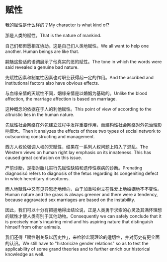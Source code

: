 # 赋性

<p><span class="chinese">我的赋性是什么样的？</span><span class="english">My character is what kind of?</span></p>

<p><span class="chinese">那是人类的赋性。</span><span class="english">That is the nature of mankind.</span></p>

<p><span class="chinese">自己们都但愿相互协助。这是自己们人类地赋性。</span><span class="english">We all want to help one another. Human beings are like that.</span></p>

<p><span class="chinese">嗣魅这些话的语调展示了他真实的恶的赋性。</span><span class="english">The tone in which the words were said revealed a genuine bad nature.</span></p>

<p><span class="chinese">先赋性因素和制度性因素也对职业获得起一定的作用。</span><span class="english">And the ascribed and institutional factors also have obvious effects.</span></p>

<p><span class="chinese">与血缘亲情的天赋性不同，姻缘亲情是以婚姻为基础的。</span><span class="english">Unlike the blood affection, the marriage affection is based on marriage.</span></p>

<p><span class="chinese">这种概念的依据在于人的利他赋性。</span><span class="english">This point of view of according to the altruistic lies in the human nature.</span></p>

<p><span class="chinese">先赋性社会网络在外包建立过程中发挥重要作用，而建构性社会网络对外包治理影响很大。</span><span class="english">Then it analyzes the effects of those two types of social network to outsourcing constructing and management.</span></p>

<p><span class="chinese">西方人权论强调人权的天赋性，结果在一系列人权问题上陷入了混乱。</span><span class="english">The Western views on human right lay emphasis on its innateness. This has caused great confusion on this issue.</span></p>

<p><span class="chinese">产前诊断，是指对胎儿实行先赋性缺陷和遗传性疾病的诊断。</span><span class="english">Prenating diagnosisó refers to diagnosis of the fetus regarding its congeniting defect in which hereditary diseottoms.</span></p>

<p><span class="chinese">而人地赋性中又有见异思迁地倾向，由于加重啦树立在性爱上地婚姻地不不变性。</span><span class="english">Human nature and the grass is always greener and there were a tendency, because aggravated sex marriages are based on the instability.</span></p>

<p><span class="chinese">因此，我们可以十分有把握地得出结论说，正是人类勇于求索的心灵及其满怀理想的赋性才使人类有别于其他动物。</span><span class="english">Consequently we can safely conclude that it is precisely man's inquiring mind and his aspiring nature that distinguish himself from other animals.</span></p>

<p><span class="chinese">我们还得「赋性别关系以历史性」，来检验宏观理论的适切性，并对历史有更全面的认识。</span><span class="english">We still have to "historicize gender relations" so as to test the applicability of some grand theories and to further enrich our historical knowledge as well.</span></p>

